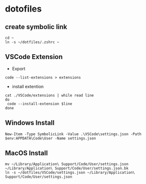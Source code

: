 # dotofiles

## create symbolic link

```
cd ~
ln -s ~/dotfiles/.zshrc ~
```

## VSCode Extension

- Export

```
code --list-extensions > extensions
```

- install extention

```shell:
cat ./VSCode/extensions | while read line
do
 code --install-extension $line
done
```

## Windows Install

```powershell:
New-Item -Type SymbolicLink -Value .\VSCode\settings.json -Path $env:APPDATA\Code\User -Name settings.json
```

## MacOS Install

```shell:
mv ~/Library/Application\ Support/Code/User/settings.json ~/Library/Application\ Support/Code/User/settings.json.bk
ln -s ~/dotfiles/VSCode/settings.json ~/Library/Application\ Support/Code/User/settings.json
```

